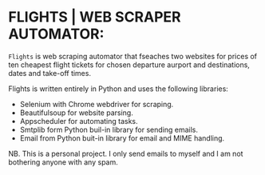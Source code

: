 # FLIGHTS | WEB SCRAPER AUTOMATOR:

<code>Flights</code> is web scraping automator that fseaches two websites for prices 
of ten cheapest flight tickets for chosen departure aurport and destinations, dates and take-off times.


Flights is written entirely in Python and uses the following libraries:
- Selenium with Chrome webdriver for scraping.
- Beautifulsoup for website parsing.
- Appscheduler for automating tasks.
- Smtplib form Python buil-in library for sending emails.
- Email from Python buit-in library for email and MIME handling.

NB. This is a personal project. I only send emails to myself and I am not bothering anyone with any spam.